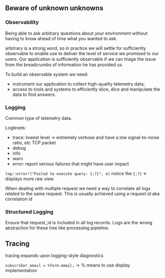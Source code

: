 ## Beware of unknown unknowns

### Observability

Being able to ask arbitrary questions about your environment without having
to know ahead of time what you wanted to ask.

arbitrary is a strong word, so in practice we will settle for sufficiently observable
to enable use to deliver the level of service we promised to our users.
Our application is suﬀiciently observable if we can triage the issue from the
breadcrumbs of information he has provided us.

To build an observable system we need:

- instrument our application to collect high-quality telemetry data;
- access to tools and systems to efficiently slice, dice and manipulate the data
  to find answers.

### Logging

Common type of telemetry data.

Loglevels:

- trace: lowest level -> extremely verbose and have a low signal-to-noise ratio, etc TCP packet
- debug
- info
- warn
- error: report serious failures that might have user impact

`log::error!("Failed to execute query: {:?}", e)` notice the `{:?}` <- displays more raw view

When dealing with multiple request we need a way to correlate all logs related to the same request.
This is usually achieved using a request id aka correlation id

### Structured Logging

Ensure that request_id is included in all log records. Logs are the wrong abstraction for these
tree like processing pipleline.

## Tracing

tracing expands upon logging-style diagnostics

`subscriber_email = %form.email,` -> % means to use display implementation
